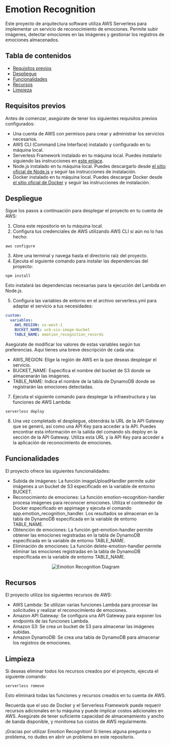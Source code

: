 # Emotion Recognition
Este proyecto de arquitectura software utiliza AWS Serverless para implementar un servicio de reconocimiento de emociones. Permite subir imágenes, detectar emociones en las imágenes y gestionar los registros de emociones almacenados.

## Tabla de contenidos
- [Requisitos previos](#requisitos-previos)
- [Despliegue](#despliegue)
- [Funcionalidades](#funcionalidades)
- [Recursos](#recursos)
- [Limpieza](#limpieza)

## Requisitos previos
Antes de comenzar, asegúrate de tener los siguientes requisitos previos configurados:

- Una cuenta de AWS con permisos para crear y administrar los servicios necesarios.
- AWS CLI (Command Line Interface) instalado y configurado en tu máquina local.
- Serverless Framework instalado en tu máquina local. Puedes instalarlo siguiendo las instrucciones en [este enlace](https://www.serverless.com/framework/docs/getting-started/).
- Node.js instalado en tu máquina local. Puedes descargarlo desde [el sitio oficial de Node.js](https://nodejs.org/es/) y seguir las instrucciones de instalación.
- Docker instalado en tu máquina local. Puedes descargar Docker desde [el sitio oficial de Docker](https://www.docker.com/get-started) y seguir las instrucciones de instalación.

## Despliegue

Sigue los pasos a continuación para desplegar el proyecto en tu cuenta de AWS:

1. Clona este repositorio en tu máquina local.
2. Configura tus credenciales de AWS utilizando AWS CLI si aún no lo has hecho:
```shell
aws configure
```
3. Abre una terminal y navega hasta el directorio raíz del proyecto.
4. Ejecuta el siguiente comando para instalar las dependencias del proyecto:
```shell
npm install
```
Esto instalará las dependencias necesarias para la ejecución del Lambda en Node.js.

5. Configura las variables de entorno en el archivo serverless.yml para adaptar el servicio a tus necesidades:
```yaml
custom:
  variables:
    AWS_REGION: us-west-1
    BUCKET_NAME: ucb-sis-image-bucket
    TABLE_NAME: emotion_recognition_records
```
Asegúrate de modificar los valores de estas variables según tus preferencias. Aquí tienes una breve descripción de cada una:
- AWS_REGION: Elige la región de AWS en la que deseas desplegar el servicio.
- BUCKET_NAME: Especifica el nombre del bucket de S3 donde se almacenarán las imágenes.
- TABLE_NAME: Indica el nombre de la tabla de DynamoDB donde se registrarán las emociones detectadas.

7.  Ejecuta el siguiente comando para desplegar la infraestructura y las funciones de AWS Lambda:
```shell
serverless deploy
```
8. Una vez completado el despliegue, obtendrás la URL de la API Gateway que se generó, así como una API Key para acceder a la API. Puedes encontrar esta información en la salida del comando sls deploy en la sección de la API Gateway. Utiliza esta URL y la API Key para acceder a la aplicación de reconocimiento de emociones.

## Funcionalidades
El proyecto ofrece las siguientes funcionalidades:
- Subida de imágenes: La función imageUploadHandler permite subir imágenes a un bucket de S3 especificado en la variable de entorno BUCKET.
- Reconocimiento de emociones: La función emotion-recognition-handler procesa imágenes para reconocer emociones. Utiliza el contenedor de Docker especificado en appimage y ejecuta el comando app.emotion_recognition_handler. Los resultados se almacenan en la tabla de DynamoDB especificada en la variable de entorno TABLE_NAME.
- Obtención de emociones: La función get-emotion-handler permite obtener las emociones registradas en la tabla de DynamoDB especificada en la variable de entorno TABLE_NAME.
- Eliminación de emociones: La función delete-emotion-handler permite eliminar las emociones registradas en la tabla de DynamoDB especificada en la variable de entorno TABLE_NAME.

<p align="center">
  <img src="https://github.com/Arquitectura-de-Software-01-2023/Emotion-Recognition/assets/102682441/8f8fff56-e6af-40bb-9c33-cc6f6d595475" alt="Emotion Recognition Diagram">
</p>


## Recursos
El proyecto utiliza los siguientes recursos de AWS:
- AWS Lambda: Se utilizan varias funciones Lambda para procesar las solicitudes y realizar el reconocimiento de emociones.
- Amazon API Gateway: Se configura una API Gateway para exponer los endpoints de las funciones Lambda.
- Amazon S3: Se crea un bucket de S3 para almacenar las imágenes subidas.
- Amazon DynamoDB: Se crea una tabla de DynamoDB para almacenar los registros de emociones.

## Limpieza

Si deseas eliminar todos los recursos creados por el proyecto, ejecuta el siguiente comando:
```shell
serverless remove
```
Esto eliminará todas las funciones y recursos creados en tu cuenta de AWS.

Recuerda que el uso de Docker y el Serverless Framework puede requerir recursos adicionales en tu máquina y puede implicar costos adicionales en AWS. Asegúrate de tener suficiente capacidad de almacenamiento y ancho de banda disponible, y monitorea tus costos de AWS regularmente.

¡Gracias por utilizar Emotion Recognition! Si tienes alguna pregunta o problema, no dudes en abrir un problema en este repositorio.